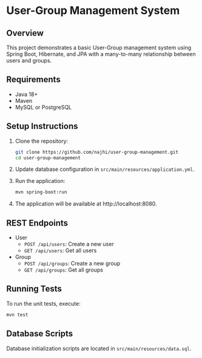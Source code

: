 # User-Group Management System

## Overview
This project demonstrates a basic User-Group management system using Spring Boot, Hibernate, and JPA with a many-to-many relationship between users and groups.

## Requirements
- Java 18+
- Maven
- MySQL or PostgreSQL

## Setup Instructions
1. Clone the repository:
   ```bash
   git clone https://github.com/najhi/user-group-management.git
   cd user-group-management

2. Update database configuration in `src/main/resources/application.yml`.

3. Run the application:
    ```bash
   mvn spring-boot:run

4. The application will be available at http://localhost:8080.

## REST Endpoints
- User
    - `POST /api/users`: Create a new user
    - `GET /api/users`: Get all users
- Group
  - `POST /api/groups`: Create a new group
  - `GET /api/groups`: Get all groups
    
## Running Tests
To run the unit tests, execute:

```bash
mvn test
```

## Database Scripts
Database initialization scripts are located in `src/main/resources/data.sql`.





